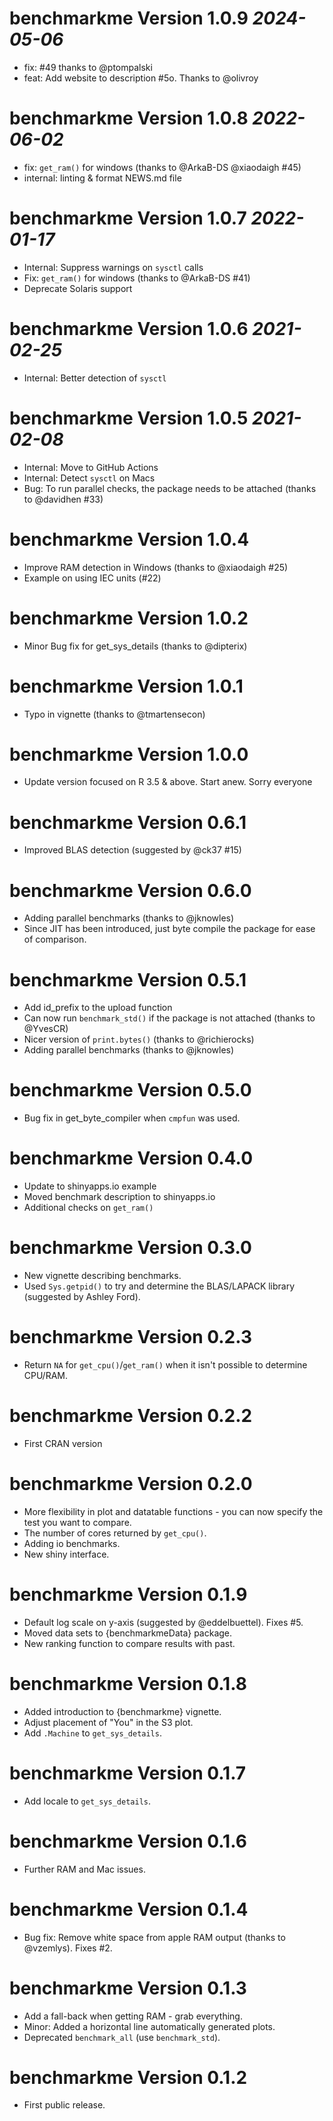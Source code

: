 # benchmarkme Version 1.0.9 _2024-05-06_
  * fix: #49 thanks to @ptompalski
  * feat: Add website to description #5o. Thanks to @olivroy

# benchmarkme Version 1.0.8 _2022-06-02_
  * fix: `get_ram()` for windows (thanks to @ArkaB-DS @xiaodaigh #45)
  * internal: linting & format NEWS.md file
  
# benchmarkme Version 1.0.7 _2022-01-17_
  * Internal: Suppress warnings on `sysctl` calls
  * Fix: `get_ram()` for windows (thanks to @ArkaB-DS #41)
  * Deprecate Solaris support

# benchmarkme Version 1.0.6 _2021-02-25_
  * Internal: Better detection of `sysctl`

# benchmarkme Version 1.0.5 _2021-02-08_
  * Internal: Move to GitHub Actions
  * Internal: Detect `sysctl` on Macs
  * Bug: To run parallel checks, the package needs to be attached (thanks to @davidhen #33)

# benchmarkme Version 1.0.4
  * Improve RAM detection in Windows (thanks to @xiaodaigh #25)
  * Example on using IEC units (#22)

# benchmarkme Version 1.0.2
  * Minor Bug fix for get_sys_details (thanks to @dipterix)

# benchmarkme Version 1.0.1
  * Typo in vignette (thanks to @tmartensecon)

# benchmarkme Version 1.0.0
  * Update version focused on R 3.5 & above. Start anew. Sorry everyone

# benchmarkme Version 0.6.1 
  * Improved BLAS detection (suggested by @ck37 #15)

# benchmarkme Version 0.6.0
  * Adding parallel benchmarks (thanks to @jknowles)
  * Since JIT has been introduced, just byte compile the package for ease of comparison.

# benchmarkme Version 0.5.1
  * Add id_prefix to the upload function
  * Can now run `benchmark_std()` if the package is not attached (thanks to @YvesCR)
  * Nicer version of `print.bytes()` (thanks to @richierocks)
  * Adding parallel benchmarks (thanks to @jknowles)
  
# benchmarkme Version 0.5.0
  * Bug fix in get_byte_compiler when `cmpfun` was used.
  
# benchmarkme Version 0.4.0
  * Update to shinyapps.io example
  * Moved benchmark description to shinyapps.io
  * Additional checks on `get_ram()`

# benchmarkme Version 0.3.0
  * New vignette describing benchmarks.
  * Used `Sys.getpid()` to try and determine the BLAS/LAPACK library (suggested by
  Ashley Ford).

# benchmarkme Version 0.2.3 
  * Return `NA` for `get_cpu()`/`get_ram()` when it isn't possible to determine
  CPU/RAM.
  
# benchmarkme Version 0.2.2
  * First CRAN version
  
# benchmarkme Version 0.2.0
  * More flexibility in plot and datatable functions - you can now specify the test you want to compare.
  * The number of cores returned by `get_cpu()`.
  * Adding io benchmarks.
  * New shiny interface.

# benchmarkme Version 0.1.9
  * Default log scale on y-axis (suggested by @eddelbuettel). Fixes #5.
  * Moved data sets to {benchmarkmeData} package.
  * New ranking function to compare results with past.

# benchmarkme Version 0.1.8
  * Added introduction to {benchmarkme} vignette.
  * Adjust placement of "You" in the S3 plot.
  * Add `.Machine` to `get_sys_details`.

# benchmarkme Version 0.1.7
  * Add locale to `get_sys_details`.

# benchmarkme Version 0.1.6
  * Further RAM and Mac issues.

# benchmarkme Version 0.1.4
  * Bug fix: Remove white space from apple RAM output (thanks to @vzemlys). Fixes #2. 

# benchmarkme Version 0.1.3
  * Add a fall-back when getting RAM - grab everything.
  * Minor: Added a horizontal line automatically generated plots.
  * Deprecated `benchmark_all` (use `benchmark_std`).

# benchmarkme Version 0.1.2
  * First public release.
